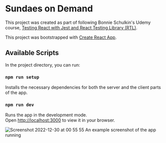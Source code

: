 # Sundaes on Demand

This project was created as part of following Bonnie Schulkin's Udemy course, [Testing React with Jest and React Testing Library (RTL)](https://www.udemy.com/course/react-testing-library).

This project was bootstrapped with [Create React App](https://github.com/facebook/create-react-app).

## Available Scripts

In the project directory, you can run:

### `npm run setup`

Installs the necessary dependencies for both the server and the client parts of the app.

### `npm run dev`

Runs the app in the development mode.\
Open [http://localhost:3000](http://localhost:3000) to view it in your browser.

![Screenshot 2022-12-30 at 00 55 55](https://user-images.githubusercontent.com/25869284/210024534-2727521c-b460-48cd-aa54-700f24b16575.png)
An example screenshot of the app running
